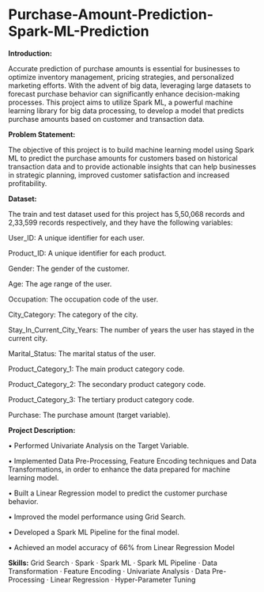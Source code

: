 # Purchase-Amount-Prediction-Spark-ML-Prediction

**Introduction:**

Accurate prediction of purchase amounts is essential for businesses to optimize inventory management, pricing strategies, and personalized marketing efforts. With the advent of big data, leveraging large datasets to forecast purchase behavior can significantly enhance decision-making processes. This project aims to utilize Spark ML, a powerful machine learning library for big data processing, to develop a model that predicts purchase amounts based on customer and transaction data.

**Problem Statement:**

The objective of this project is to build  machine learning model using Spark ML to predict the purchase amounts for customers based on historical transaction data and to provide actionable insights that can help businesses in strategic planning, improved customer satisfaction and increased profitability.

**Dataset:**

The train and test dataset used for this project has 5,50,068 records and 2,33,599 records respectively, and they have the following variables:

User_ID: A unique identifier for each user.

Product_ID: A unique identifier for each product.

Gender: The gender of the customer.

Age: The age range of the user.

Occupation: The occupation code of the user.

City_Category: The category of the city.

Stay_In_Current_City_Years: The number of years the user has stayed in the current city.

Marital_Status: The marital status of the user.

Product_Category_1: The main product category code.

Product_Category_2: The secondary product category code.

Product_Category_3: The tertiary product category code.

Purchase: The purchase amount (target variable).

**Project Description:**

• Performed Univariate Analysis on the Target Variable.

• Implemented Data Pre-Processing, Feature Encoding techniques and Data Transformations, in order to enhance the data prepared for machine learning model.

• Built a Linear Regression model to predict the customer purchase behavior.

• Improved the model performance using Grid Search.

• Developed a Spark ML Pipeline for the final model.

• Achieved an model accuracy of 66% from Linear Regression Model

**Skills:** Grid Search · Spark · Spark ML · Spark ML Pipeline · Data Transformation · Feature Encoding · Univariate Analysis · Data Pre-Processing · Linear Regression · Hyper-Parameter Tuning 

